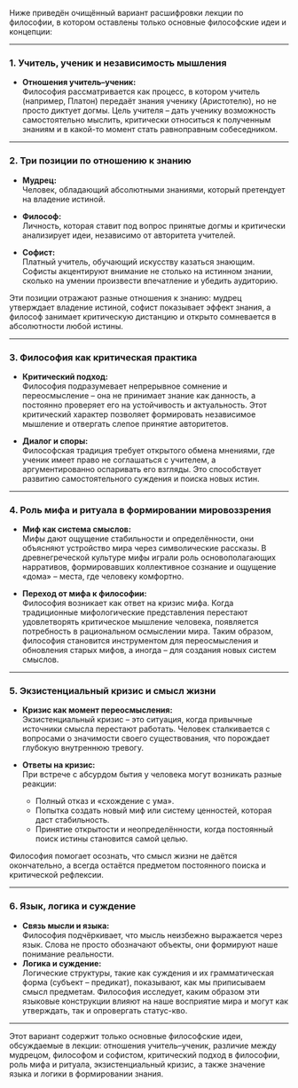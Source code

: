 Ниже приведён очищённый вариант расшифровки лекции по философии, в котором оставлены только основные философские идеи и концепции:

---

### 1. Учитель, ученик и независимость мышления

- **Отношения учитель–ученик:**  
  Философия рассматривается как процесс, в котором учитель (например, Платон) передаёт знания ученику (Аристотелю), но не просто диктует догмы. Цель учителя – дать ученику возможность самостоятельно мыслить, критически относиться к полученным знаниям и в какой-то момент стать равноправным собеседником.

---

### 2. Три позиции по отношению к знанию

- **Мудрец:**  
  Человек, обладающий абсолютными знаниями, который претендует на владение истиной.
  
- **Философ:**  
  Личность, которая ставит под вопрос принятые догмы и критически анализирует идеи, независимо от авторитета учителей.
  
- **Софист:**  
  Платный учитель, обучающий искусству казаться знающим. Софисты акцентируют внимание не столько на истинном знании, сколько на умении произвести впечатление и убедить аудиторию.

Эти позиции отражают разные отношения к знанию: мудрец утверждает владение истиной, софист показывает эффект знания, а философ занимает критическую дистанцию и открыто сомневается в абсолютности любой истины.

---

### 3. Философия как критическая практика

- **Критический подход:**  
  Философия подразумевает непрерывное сомнение и переосмысление – она не принимает знание как данность, а постоянно проверяет его на устойчивость и актуальность. Этот критический характер позволяет формировать независимое мышление и отвергать слепое принятие авторитетов.

- **Диалог и споры:**  
  Философская традиция требует открытого обмена мнениями, где ученик имеет право не соглашаться с учителем, а аргументированно оспаривать его взгляды. Это способствует развитию самостоятельного суждения и поиска новых истин.

---

### 4. Роль мифа и ритуала в формировании мировоззрения

- **Миф как система смыслов:**  
  Мифы дают ощущение стабильности и определённости, они объясняют устройство мира через символические рассказы. В древнегреческой культуре мифы играли роль основополагающих нарративов, формировавших коллективное сознание и ощущение «дома» – места, где человеку комфортно.

- **Переход от мифа к философии:**  
  Философия возникает как ответ на кризис мифа. Когда традиционные мифологические представления перестают удовлетворять критическое мышление человека, появляется потребность в рациональном осмыслении мира. Таким образом, философия становится инструментом для переосмысления и обновления старых мифов, а иногда – для создания новых систем смыслов.

---

### 5. Экзистенциальный кризис и смысл жизни

- **Кризис как момент переосмысления:**  
  Экзистенциальный кризис – это ситуация, когда привычные источники смысла перестают работать. Человек сталкивается с вопросами о значимости своего существования, что порождает глубокую внутреннюю тревогу.

- **Ответы на кризис:**  
  При встрече с абсурдом бытия у человека могут возникать разные реакции:
  - Полный отказ и «схождение с ума».
  - Попытка создать новый миф или систему ценностей, которая даст стабильность.
  - Принятие открытости и неопределённости, когда постоянный поиск истины становится самой целью.

Философия помогает осознать, что смысл жизни не даётся окончательно, а всегда остаётся предметом постоянного поиска и критической рефлексии.

---

### 6. Язык, логика и суждение

- **Связь мысли и языка:**  
  Философия подчёркивает, что мысль неизбежно выражается через язык. Слова не просто обозначают объекты, они формируют наше понимание реальности.  
- **Логика и суждение:**  
  Логические структуры, такие как суждения и их грамматическая форма (субъект – предикат), показывают, как мы приписываем смысл предметам. Философия исследует, каким образом эти языковые конструкции влияют на наше восприятие мира и могут как утверждать, так и опровергать статус-кво.

---

Этот вариант содержит только основные философские идеи, обсуждаемые в лекции: отношения учитель–ученик, различие между мудрецом, философом и софистом, критический подход в философии, роль мифа и ритуала, экзистенциальный кризис, а также значение языка и логики в формировании знания.